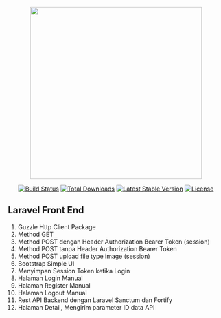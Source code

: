 <p align="center"><a href="https://laravel.com" target="_blank"><img src="https://raw.githubusercontent.com/laravel/art/master/logo-lockup/5%20SVG/2%20CMYK/1%20Full%20Color/laravel-logolockup-cmyk-red.svg" width="400"></a></p>

<p align="center">
<a href="https://travis-ci.org/laravel/framework"><img src="https://travis-ci.org/laravel/framework.svg" alt="Build Status"></a>
<a href="https://packagist.org/packages/laravel/framework"><img src="https://img.shields.io/packagist/dt/laravel/framework" alt="Total Downloads"></a>
<a href="https://packagist.org/packages/laravel/framework"><img src="https://img.shields.io/packagist/v/laravel/framework" alt="Latest Stable Version"></a>
<a href="https://packagist.org/packages/laravel/framework"><img src="https://img.shields.io/packagist/l/laravel/framework" alt="License"></a>
</p>

## Laravel Front End 
1. Guzzle Http Client Package
2. Method GET
3. Method POST dengan Header Authorization Bearer Token (session)
4. Method POST tanpa Header Authorization Bearer Token
5. Method POST upload file type image (session)
6. Bootstrap Simple UI
7. Menyimpan Session Token ketika Login
8. Halaman Login Manual
9. Halaman Register Manual
10. Halaman Logout Manual
11. Rest API Backend dengan Laravel Sanctum dan Fortify
12. Halaman Detail, Mengirim parameter ID data API
